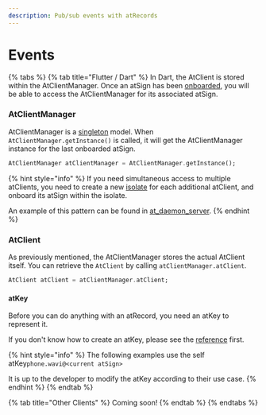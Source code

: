 ```yaml
---
description: Pub/sub events with atRecords
---
```


# Events

{% tabs %}
{% tab title="Flutter / Dart" %}
In Dart, the AtClient is stored within the AtClientManager. Once an atSign has been [onboarded](onboarding.md), you will be able to access the AtClientManager for its associated atSign.

### AtClientManager

AtClientManager is a [singleton](https://en.wikipedia.org/wiki/Singleton\_pattern) model. When `AtClientManager.getInstance()` is called, it will get the AtClientManager instance for the last onboarded atSign.

```dart
AtClientManager atClientManager = AtClientManager.getInstance();
```

{% hint style="info" %}
If you need simultaneous access to multiple atClients, you need to create a new [isolate](https://dart.dev/language/concurrency#how-isolates-work) for each additional atClient, and onboard its atSign within the isolate.

An example of this pattern can be found in [at\_daemon\_server](https://github.com/atsign-foundation/at\_services/tree/trunk/packages/at\_daemon\_server/lib/src/server).
{% endhint %}

### AtClient

As previously mentioned, the AtClientManager stores the actual AtClient itself. You can retrieve the `AtClient` by calling `atClientManager.atClient`.

```dart
AtClient atClient = atClientManager.atClient;
```

#### atKey

Before you can do anything with an atRecord, you need an atKey to represent it.

If you don't know how to create an atKey, please see the [reference](../../sdk/atid-reference.md) first.

{% hint style="info" %}
The following examples use the self atKey`phone.wavi@<current atSign>`

It is up to the developer to modify the atKey according to their use case.
{% endhint %}
{% endtab %}

{% tab title="Other Clients" %}
Coming soon!
{% endtab %}
{% endtabs %}
